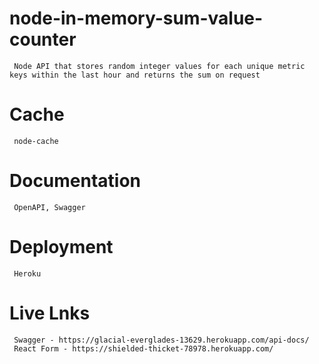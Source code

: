 # node-in-memory-sum-value-counter
     Node API that stores random integer values for each unique metric keys within the last hour and returns the sum on request


# Cache
     node-cache
     
# Documentation
     OpenAPI, Swagger
     
# Deployment
     Heroku
     
# Live Lnks
     Swagger - https://glacial-everglades-13629.herokuapp.com/api-docs/
     React Form - https://shielded-thicket-78978.herokuapp.com/
